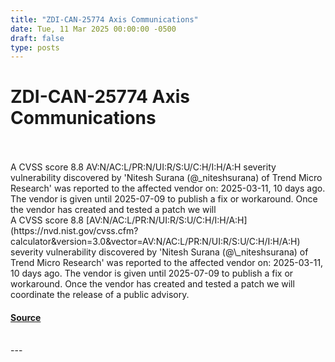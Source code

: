 ```yaml
---
title: "ZDI-CAN-25774 Axis Communications"
date: Tue, 11 Mar 2025 00:00:00 -0500
draft: false
type: posts
---
```

# ZDI-CAN-25774 Axis Communications

<br/>

<br/>
A CVSS score 8.8 AV:N/AC:L/PR:N/UI:R/S:U/C:H/I:H/A:H severity vulnerability discovered by 'Nitesh Surana (@_niteshsurana) of Trend Micro Research' was reported to the affected vendor on: 2025-03-11, 10 days ago. The vendor is given until 2025-07-09 to publish a fix or workaround. Once the vendor has created and tested a patch we will
<br/>
A CVSS score 8.8 [AV:N/AC:L/PR:N/UI:R/S:U/C:H/I:H/A:H](https://nvd.nist.gov/cvss.cfm?calculator&version=3.0&vector=AV:N/AC:L/PR:N/UI:R/S:U/C:H/I:H/A:H) severity vulnerability discovered by 'Nitesh Surana (@\_niteshsurana) of Trend Micro Research' was reported to the affected vendor on: 2025-03-11, 10 days ago. The vendor is given until 2025-07-09 to publish a fix or workaround. Once the vendor has created and tested a patch we will coordinate the release of a public advisory.

#### [Source](http://www.zerodayinitiative.com/advisories/upcoming/)

<br/>
---
